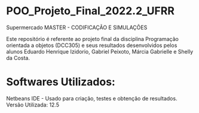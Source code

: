 # POO_Projeto_Final_2022.2_UFRR
Supermercado MASTER - CODIFICAÇÃO E SIMULAÇÕES 

Este repositório é referente ao projeto final da disciplina Programação orientada a objetos (DCC305) e seus resultados desenvolvidos pelos alunos Eduardo Henrique Izidorio, Gabriel Peixoto, Márcia Gabrielle e Shelly da Costa.
# Softwares Utilizados:
Netbeans IDE - Usado para criação, testes e obtenção de resultados. Versão Utilizada: 12.5
